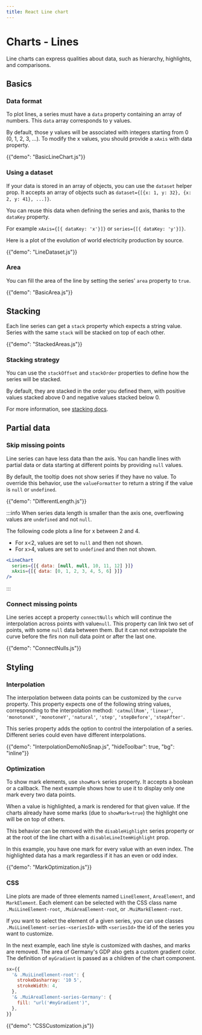 ```yaml
---
title: React Line chart
---
```


# Charts - Lines

<p class="description">Line charts can express qualities about data, such as hierarchy, highlights, and comparisons.</p>

## Basics

### Data format

To plot lines, a series must have a `data` property containing an array of numbers.
This `data` array corresponds to y values.

By default, those y values will be associated with integers starting from 0 (0, 1, 2, 3, ...).
To modify the x values, you should provide a `xAxis` with data property.

{{"demo": "BasicLineChart.js"}}

### Using a dataset

If your data is stored in an array of objects, you can use the `dataset` helper prop.
It accepts an array of objects such as `dataset={[{x: 1, y: 32}, {x: 2, y: 41}, ...]}`.

You can reuse this data when defining the series and axis, thanks to the `dataKey` property.

For example `xAxis={[{ dataKey: 'x'}]}` or `series={[{ dataKey: 'y'}]}`.

Here is a plot of the evolution of world electricity production by source.

{{"demo": "LineDataset.js"}}

### Area

You can fill the area of the line by setting the series' `area` property to `true`.

{{"demo": "BasicArea.js"}}

## Stacking

Each line series can get a `stack` property which expects a string value.
Series with the same `stack` will be stacked on top of each other.

{{"demo": "StackedAreas.js"}}

### Stacking strategy

You can use the `stackOffset` and `stackOrder` properties to define how the series will be stacked.

By default, they are stacked in the order you defined them, with positive values stacked above 0 and negative values stacked below 0.

For more information, see [stacking docs](/x/react-charts/stacking/).

## Partial data

### Skip missing points

Line series can have less data than the axis.
You can handle lines with partial data or data starting at different points by providing `null` values.

By default, the tooltip does not show series if they have no value.
To override this behavior, use the `valueFormatter` to return a string if the value is `null` or `undefined`.

{{"demo": "DifferentLength.js"}}

:::info
When series data length is smaller than the axis one, overflowing values are `undefined` and not `null`.

The following code plots a line for x between 2 and 4.

- For x<2, values are set to `null` and then not shown.
- For x>4, values are set to `undefined` and then not shown.

```jsx
<LineChart
  series={[{ data: [null, null, 10, 11, 12] }]}
  xAxis={[{ data: [0, 1, 2, 3, 4, 5, 6] }]}
/>
```

:::

### Connect missing points

Line series accept a property `connectNulls` which will continue the interpolation across points with value`null`.
This property can link two set of points, with some `null` data between them.
But it can not extrapolate the curve before the firs non null data point or after the last one.

{{"demo": "ConnectNulls.js"}}

## Styling

### Interpolation

The interpolation between data points can be customized by the `curve` property.
This property expects one of the following string values, corresponding to the interpolation method: `'catmullRom'`, `'linear'`, `'monotoneX'`, `'monotoneY'`, `'natural'`, `'step'`, `'stepBefore'`, `'stepAfter'`.

This series property adds the option to control the interpolation of a series.
Different series could even have different interpolations.

{{"demo": "InterpolationDemoNoSnap.js", "hideToolbar": true, "bg": "inline"}}

### Optimization

To show mark elements, use `showMark` series property.
It accepts a boolean or a callback.
The next example shows how to use it to display only one mark every two data points.

When a value is highlighted, a mark is rendered for that given value.
If the charts already have some marks (due to `showMark=true`) the highlight one will be on top of others.

This behavior can be removed with the `disableHighlight` series property or at the root of the line chart with a `disableLineItemHighlight` prop.

In this example, you have one mark for every value with an even index.
The highlighted data has a mark regardless if it has an even or odd index.

{{"demo": "MarkOptimization.js"}}

### CSS

Line plots are made of three elements named `LineElement`, `AreaElement`, and `MarkElement`.
Each element can be selected with the CSS class name `.MuiLineElement-root`, `.MuiAreaElement-root`, or `.MuiMarkElement-root`.

If you want to select the element of a given series, you can use classes `.MuiLineElement-series-<seriesId>` with `<seriesId>` the id of the series you want to customize.

In the next example, each line style is customized with dashes, and marks are removed.
The area of Germany's GDP also gets a custom gradient color.
The definition of `myGradient` is passed as a children of the chart component.

```jsx
sx={{
  '& .MuiLineElement-root': {
    strokeDasharray: '10 5',
    strokeWidth: 4,
  },
  '& .MuiAreaElement-series-Germany': {
    fill: "url('#myGradient')",
  },
}}
```

{{"demo": "CSSCustomization.js"}}
